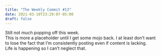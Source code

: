 ```yaml
---
title: "The Weekly Commit #13"
date: 2021-03-18T23:29:07-05:00
draft: false
---  
```

Still not much popping off this week.  
This is more a placeholder until I get some mojo back. I at least don’t want to lose the fact that I’m consistently posting even if content is lacking.  
Life is happening so I can’t neglect that.  

